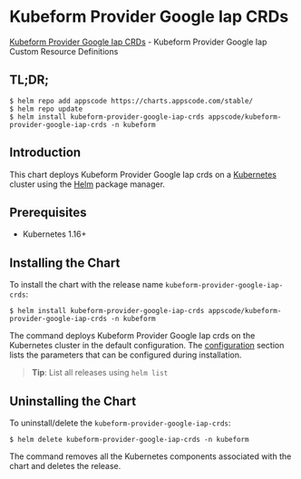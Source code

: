 # Kubeform Provider Google Iap CRDs

[Kubeform Provider Google Iap CRDs](https://github.com/kubeform) - Kubeform Provider Google Iap Custom Resource Definitions

## TL;DR;

```console
$ helm repo add appscode https://charts.appscode.com/stable/
$ helm repo update
$ helm install kubeform-provider-google-iap-crds appscode/kubeform-provider-google-iap-crds -n kubeform
```

## Introduction

This chart deploys Kubeform Provider Google Iap crds on a [Kubernetes](http://kubernetes.io) cluster using the [Helm](https://helm.sh) package manager.

## Prerequisites

- Kubernetes 1.16+

## Installing the Chart

To install the chart with the release name `kubeform-provider-google-iap-crds`:

```console
$ helm install kubeform-provider-google-iap-crds appscode/kubeform-provider-google-iap-crds -n kubeform
```

The command deploys Kubeform Provider Google Iap crds on the Kubernetes cluster in the default configuration. The [configuration](#configuration) section lists the parameters that can be configured during installation.

> **Tip**: List all releases using `helm list`

## Uninstalling the Chart

To uninstall/delete the `kubeform-provider-google-iap-crds`:

```console
$ helm delete kubeform-provider-google-iap-crds -n kubeform
```

The command removes all the Kubernetes components associated with the chart and deletes the release.


